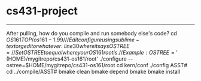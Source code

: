 # cs431-project

----

After pulling, how do you compile and run somebody else's code?
	cd $OS161TOP/os161-1.99/
	// Edit configure using sublime-text or gedit or whatever. ~line 30 where it says OSTREE=
	// Set OSTREE to equal where your OS161 root is.
	// Example: OSTREE='$(HOME)/mygitrepo/cs431-os161/root'
	./configure --ostree=$HOME/mygitrepo/cs431-os161/root
	cd kern/conf
	./config ASST#
	cd ../compile/ASST#
	bmake clean
	bmake depend
	bmake
	bmake install